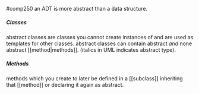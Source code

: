 #comp250 
an ADT is more abstract than a data structure.
##### Classes
abstract classes are classes you cannot create instances of and are used as templates for other classes. abstract classes can contain abstract *and* none abstract [[method|methods]]. (italics in UML indicates abstract type).
##### Methods
methods which you create to later be defined in a [[subclass]] inheriting that [[method]] or declaring it again as abstract.